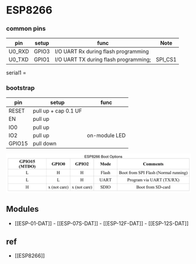 
# ESP8266 


### common pins 


| pin    | setup | func                                  | Note    |
| ------ | ----- | ------------------------------------- | ------- |
| U0_RXD | GPIO3 | I/O UART Rx during flash programming  |         |
| U0_TXD | GPIO1 | I/O UART TX during flash programming; | SPI_CS1 |

serial1 = 

### bootstrap

| pin    | setup                | func          |
| ------ | -------------------- | ------------- |
| RESET  | pull up + cap 0.1 UF |               |
| EN     | pull up              |               |
| IO0    | pull up              |               |
| IO2    | pull up              | on-module LED |
| GPIO15 | pull down            |               |

![](15-46-00-28-03-2023.png)


## Modules 
- [[ESP-01-DAT]] - [[ESP-07S-DAT]] - [[ESP-12F-DAT]] - [[ESP-12S-DAT]]

## ref 
- [[ESP8266]]